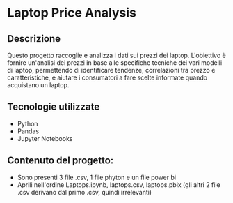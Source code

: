 # Laptop Price Analysis

## Descrizione
Questo progetto raccoglie e analizza i dati sui prezzi dei laptop. L'obiettivo è fornire un'analisi dei prezzi in base alle specifiche tecniche dei vari modelli di laptop, permettendo di identificare tendenze, correlazioni tra prezzo e caratteristiche, e aiutare i consumatori a fare scelte informate quando acquistano un laptop.

## Tecnologie utilizzate
- Python
- Pandas
- Jupyter Notebooks

## Contenuto del progetto: 
- Sono presenti  3 file .csv, 1 file phyton e un file power bi
- Aprili nell'ordine Laptops.ipynb, laptops.csv, laptops.pbix (gli altri 2 file .csv derivano dal primo .csv, quindi irrelevanti) 
